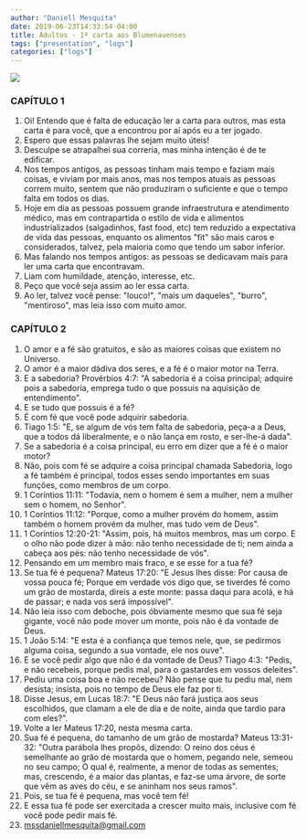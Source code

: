 ```yaml
---
author: "Daniell Mesquita"
date: 2019-06-23T14:33:54-04:00
title: Adultos - 1ª carta aos Blumenauenses
tags: ["presentation", "logs"]
categories: ["logs"]
---
```


![](/blog/img/letters/blumenauans/1.png)

### CAPÍTULO 1

1. Oi! Entendo que é falta de educação ler a carta para outros, mas esta carta é para você, que a encontrou por aí após eu a ter jogado.
2. Espero que essas palavras lhe sejam muito úteis!
3. Desculpe se atrapalhei sua correria, mas minha intenção é de te edificar.
4. Nos tempos antigos, as pessoas tinham mais tempo e faziam mais coisas, e viviam por mais anos, mas nos tempos atuais as pessoas correm muito, sentem que não produziram o suficiente e que o tempo falta em todos os dias.
5. Hoje em dia as pessoas possuem grande infraestrutura e atendimento médico, mas em contrapartida o estilo de vida e alimentos industrializados \(salgadinhos, fast food, etc\) tem reduzido a expectativa de vida das pessoas, enquanto os alimentos "fit" são mais caros e considerados, talvez, pela maioria como que tendo um sabor inferior.
6. Mas falando nos tempos antigos: as pessoas se dedicavam mais para ler uma carta que encontravam.
7. Liam com humildade, atenção, interesse, etc.
8. Peço que você seja assim ao ler essa carta.
9. Ao ler, talvez você pense: "louco!", "mais um daqueles", "burro", "mentiroso", mas leia isso com muito amor.

### CAPÍTULO 2

1. O amor e a fé são gratuitos, e são as maiores coisas que existem no Universo.
2. O amor é a maior dádiva dos seres, e a fé é o maior motor na Terra.
3. E a sabedoria? Provérbios 4:7: "A sabedoria é a coisa principal; adquire pois a sabedoria, emprega tudo o que possuis na aquisição de entendimento".
4. E se tudo que possuis é a fé?
5. É com fé que você pode adquirir sabedoria.
6. Tiago 1:5: "E, se algum de vós tem falta de sabedoria, peça-a a Deus, que a todos dá liberalmente, e o não lança em rosto, e ser-lhe-á dada".
7. Se a sabedoria é a coisa principal, eu erro em dizer que a fé é o maior motor?
8. Não, pois com fé se adquire a coisa principal chamada Sabedoria, logo a fé também é principal, todos esses sendo importantes em suas funções, como membros de um corpo.
9. 1 Coríntios 11:11: "Todavia, nem o homem é sem a mulher, nem a mulher sem o homem, no Senhor".
10. 1 Coríntios 11:12: "Porque, como a mulher provém do homem, assim também o homem provém da mulher, mas tudo vem de Deus".
11. 1 Coríntios 12:20-21: "Assim, pois, há muitos membros, mas um corpo. E o olho não pode dizer à mão: não tenho necessidade de ti; nem ainda a cabeça aos pés: não tenho necessidade de vós".
12. Pensando em um membro mais fraco, e se esse for a tua fé?
13. Se tua fé é pequena? Mateus 17:20: "E Jesus lhes disse: Por causa de vossa pouca fé; Porque em verdade vos digo que, se tiverdes fé como um grão de mostarda, direis a este monte: passa daqui para acolá, e há de passar; e nada vos será impossível".
14. Não leia isso com deboche, pois óbviamente mesmo que sua fé seja gigante, você não pode mover um monte, pois não é da vontade de Deus.
15. 1 João 5:14: "E esta é a confiança que temos nele, que, se pedirmos alguma coisa, segundo a sua vontade, ele nos ouve".
16. E se você pedir algo que não é da vontade de Deus? Tiago 4:3: "Pedis, e não recebeis, porque pedis mal, para o gastardes em vossos deleites".
17. Pediu uma coisa boa e não recebeu? Não pense que tu pediu mal, nem desista; insista, pois no tempo de Deus ele faz por ti.
18. Disse Jesus, em Lucas 18:7: "E Deus não fará justiça aos seus escolhidos, que clamam a ele de dia e de noite, ainda que tardio para com eles?".
19. Volte a ler Mateus 17:20, nesta mesma carta.
20. Sua fé é pequena, do tamanho de um grão de mostarda? Mateus 13:31-32: "Outra parábola lhes propôs, dizendo: O reino dos céus é semelhante ao grão de mostarda que o homem, pegando nele, semeou no seu campo; O qual é, realmente, a menor de todas as sementes; mas, crescendo, é a maior das plantas, e faz-se uma árvore, de sorte que vêm as aves do céu, e se aninham nos seus ramos".
21. Pois, se tua fé é pequena, mas você tem fé!
22. E essa tua fé pode ser exercitada a crescer muito mais, inclusive com fé você pode pedir mais fé.
23. mssdaniellmesquita@gmail.com